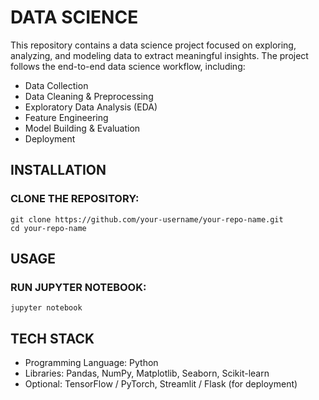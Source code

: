 # DATA SCIENCE
This repository contains a data science project focused on exploring, analyzing, and modeling data to extract meaningful insights. The project follows the end-to-end data science workflow, including:

- Data Collection
- Data Cleaning & Preprocessing
- Exploratory Data Analysis (EDA)
- Feature Engineering
- Model Building & Evaluation
- Deployment

## INSTALLATION
### CLONE THE REPOSITORY:
```
git clone https://github.com/your-username/your-repo-name.git
cd your-repo-name
```

## USAGE
### RUN JUPYTER NOTEBOOK:
``` 
jupyter notebook
```

## TECH STACK

- Programming Language: Python
- Libraries: Pandas, NumPy, Matplotlib, Seaborn, Scikit-learn
- Optional: TensorFlow / PyTorch, Streamlit / Flask (for deployment)

